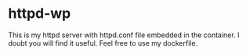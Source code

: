 # httpd-wp

This is my httpd server with httpd.conf file embedded in the container. I doubt you will find it useful. Feel free to use my dockerfile.

